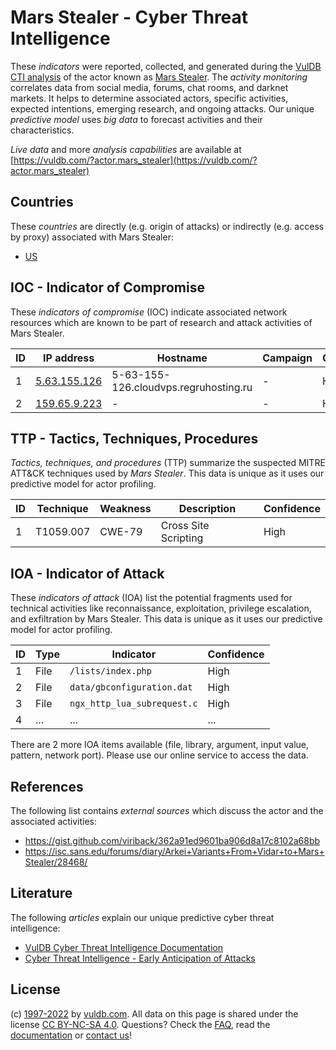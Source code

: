 # Mars Stealer - Cyber Threat Intelligence

These _indicators_ were reported, collected, and generated during the [VulDB CTI analysis](https://vuldb.com/?kb.cti) of the actor known as [Mars Stealer](https://vuldb.com/?actor.mars_stealer). The _activity monitoring_ correlates data from social media, forums, chat rooms, and darknet markets. It helps to determine associated actors, specific activities, expected intentions, emerging research, and ongoing attacks. Our unique _predictive model_ uses _big data_ to forecast activities and their characteristics.

_Live data_ and more _analysis capabilities_ are available at [https://vuldb.com/?actor.mars_stealer](https://vuldb.com/?actor.mars_stealer)

## Countries

These _countries_ are directly (e.g. origin of attacks) or indirectly (e.g. access by proxy) associated with Mars Stealer:

* [US](https://vuldb.com/?country.us)

## IOC - Indicator of Compromise

These _indicators of compromise_ (IOC) indicate associated network resources which are known to be part of research and attack activities of Mars Stealer.

ID | IP address | Hostname | Campaign | Confidence
-- | ---------- | -------- | -------- | ----------
1 | [5.63.155.126](https://vuldb.com/?ip.5.63.155.126) | 5-63-155-126.cloudvps.regruhosting.ru | - | High
2 | [159.65.9.223](https://vuldb.com/?ip.159.65.9.223) | - | - | High

## TTP - Tactics, Techniques, Procedures

_Tactics, techniques, and procedures_ (TTP) summarize the suspected MITRE ATT&CK techniques used by _Mars Stealer_. This data is unique as it uses our predictive model for actor profiling.

ID | Technique | Weakness | Description | Confidence
-- | --------- | -------- | ----------- | ----------
1 | T1059.007 | CWE-79 | Cross Site Scripting | High

## IOA - Indicator of Attack

These _indicators of attack_ (IOA) list the potential fragments used for technical activities like reconnaissance, exploitation, privilege escalation, and exfiltration by Mars Stealer. This data is unique as it uses our predictive model for actor profiling.

ID | Type | Indicator | Confidence
-- | ---- | --------- | ----------
1 | File | `/lists/index.php` | High
2 | File | `data/gbconfiguration.dat` | High
3 | File | `ngx_http_lua_subrequest.c` | High
4 | ... | ... | ...

There are 2 more IOA items available (file, library, argument, input value, pattern, network port). Please use our online service to access the data.

## References

The following list contains _external sources_ which discuss the actor and the associated activities:

* https://gist.github.com/viriback/362a91ed9601ba906d8a17c8102a68bb
* https://isc.sans.edu/forums/diary/Arkei+Variants+From+Vidar+to+Mars+Stealer/28468/

## Literature

The following _articles_ explain our unique predictive cyber threat intelligence:

* [VulDB Cyber Threat Intelligence Documentation](https://vuldb.com/?kb.cti)
* [Cyber Threat Intelligence - Early Anticipation of Attacks](https://www.scip.ch/en/?labs.20201022)

## License

(c) [1997-2022](https://vuldb.com/?kb.changelog) by [vuldb.com](https://vuldb.com/?kb.about). All data on this page is shared under the license [CC BY-NC-SA 4.0](https://creativecommons.org/licenses/by-nc-sa/4.0/). Questions? Check the [FAQ](https://vuldb.com/?kb.faq), read the [documentation](https://vuldb.com/?kb) or [contact us](https://vuldb.com/?contact)!
